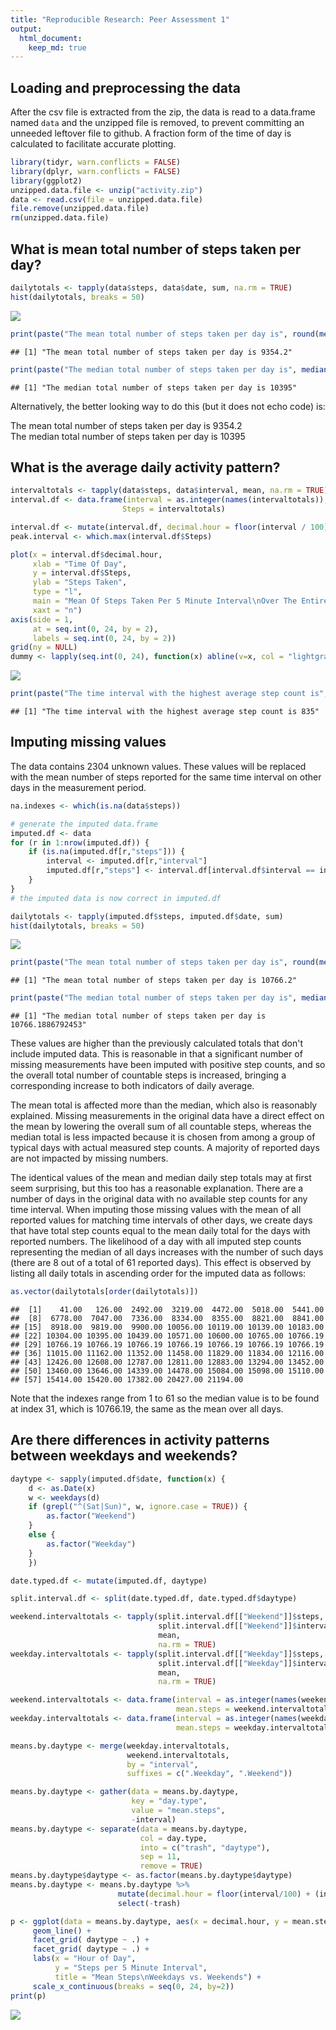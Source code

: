 ```yaml
---
title: "Reproducible Research: Peer Assessment 1"
output: 
  html_document:
    keep_md: true
---
```



## Loading and preprocessing the data

After the csv file is extracted from the zip, the data is read to a data.frame named `data` and the unzipped file is removed, to prevent committing an unneeded leftover file to github.  A fraction form of the time of day is calculated to facilitate accurate plotting. 



```r
library(tidyr, warn.conflicts = FALSE)
library(dplyr, warn.conflicts = FALSE)
library(ggplot2)
unzipped.data.file <- unzip("activity.zip")
data <- read.csv(file = unzipped.data.file)
file.remove(unzipped.data.file)
rm(unzipped.data.file)
```


## What is mean total number of steps taken per day?


```r
dailytotals <- tapply(data$steps, data$date, sum, na.rm = TRUE)
hist(dailytotals, breaks = 50)
```

![](PA1_template_files/figure-html/unnamed-chunk-2-1.png)<!-- -->

```r
print(paste("The mean total number of steps taken per day is", round(mean(dailytotals), 1)))
```

```
## [1] "The mean total number of steps taken per day is 9354.2"
```

```r
print(paste("The median total number of steps taken per day is", median(dailytotals)))
```

```
## [1] "The median total number of steps taken per day is 10395"
```
Alternatively, the better looking way to do this (but it does not echo code) is:

The mean total number of steps taken per day is 9354.2  
The median total number of steps taken per day is 10395


## What is the average daily activity pattern?


```r
intervaltotals <- tapply(data$steps, data$interval, mean, na.rm = TRUE)
interval.df <- data.frame(interval = as.integer(names(intervaltotals)), 
                         Steps = intervaltotals)

interval.df <- mutate(interval.df, decimal.hour = floor(interval / 100) + (interval %% 100) / 60)
peak.interval <- which.max(interval.df$Steps)

plot(x = interval.df$decimal.hour, 
     xlab = "Time Of Day",
     y = interval.df$Steps, 
     ylab = "Steps Taken",
     type = "l",
     main = "Mean Of Steps Taken Per 5 Minute Interval\nOver The Entire Measurement Period",
     xaxt = "n")
axis(side = 1,
     at = seq.int(0, 24, by = 2),
     labels = seq.int(0, 24, by = 2))
grid(ny = NULL)
dummy <- lapply(seq.int(0, 24), function(x) abline(v=x, col = "lightgray", lty = "dotted"))
```

![](PA1_template_files/figure-html/unnamed-chunk-3-1.png)<!-- -->

```r
print(paste("The time interval with the highest average step count is", interval.df$interval[peak.interval]))
```

```
## [1] "The time interval with the highest average step count is 835"
```

## Imputing missing values

The data contains 2304 unknown values.  These values will be replaced with the mean number of steps reported for the same time interval on other days in the measurement period.  


```r
na.indexes <- which(is.na(data$steps))

# generate the imputed data.frame
imputed.df <- data
for (r in 1:nrow(imputed.df)) {
    if (is.na(imputed.df[r,"steps"])) {
        interval <- imputed.df[r,"interval"]
        imputed.df[r,"steps"] <- interval.df[interval.df$interval == interval,"Steps"]
    }
}
# the imputed data is now correct in imputed.df

dailytotals <- tapply(imputed.df$steps, imputed.df$date, sum)
hist(dailytotals, breaks = 50)
```

![](PA1_template_files/figure-html/unnamed-chunk-4-1.png)<!-- -->

```r
print(paste("The mean total number of steps taken per day is", round(mean(dailytotals), 1)))
```

```
## [1] "The mean total number of steps taken per day is 10766.2"
```

```r
print(paste("The median total number of steps taken per day is", median(dailytotals)))
```

```
## [1] "The median total number of steps taken per day is 10766.1886792453"
```
These values are higher than the previously calculated totals that don't include imputed data.  This is reasonable in that a significant number of missing measurements have been imputed with positive step counts, and so the overall total number of countable steps is increased, bringing a corresponding increase to both indicators of daily average. 

The mean total is affected more than the median, which also is reasonably explained.  Missing measurements in the original data have a direct effect on the mean by lowering the overall sum of all countable steps, whereas the median total is less impacted because it is chosen from among a group of typical days with actual measured step counts.  A majority of reported days are not impacted by missing numbers. 

The identical values of the mean and median daily step totals may at first seem surprising, but this too has a reasonable explanation.  There are a number of days in the original data with no available step counts for any time interval.  When imputing those missing values with the mean of all reported values for matching time intervals of other days, we create days that have total step counts equal to the mean daily total for the days with reported numbers.  The likelihood of a day with all imputed step counts representing the median of all days increases with the number of such days (there are 8 out of a total of 61 reported days).  This effect is observed by listing all daily totals in ascending order for the imputed data as follows:

```r
as.vector(dailytotals[order(dailytotals)])
```

```
##  [1]    41.00   126.00  2492.00  3219.00  4472.00  5018.00  5441.00
##  [8]  6778.00  7047.00  7336.00  8334.00  8355.00  8821.00  8841.00
## [15]  8918.00  9819.00  9900.00 10056.00 10119.00 10139.00 10183.00
## [22] 10304.00 10395.00 10439.00 10571.00 10600.00 10765.00 10766.19
## [29] 10766.19 10766.19 10766.19 10766.19 10766.19 10766.19 10766.19
## [36] 11015.00 11162.00 11352.00 11458.00 11829.00 11834.00 12116.00
## [43] 12426.00 12608.00 12787.00 12811.00 12883.00 13294.00 13452.00
## [50] 13460.00 13646.00 14339.00 14478.00 15084.00 15098.00 15110.00
## [57] 15414.00 15420.00 17382.00 20427.00 21194.00
```
Note that the indexes range from 1 to 61 so the median value is to be found at index 31, which is 10766.19, the same as the mean over all days.  

## Are there differences in activity patterns between weekdays and weekends?


```r
daytype <- sapply(imputed.df$date, function(x) {
    d <- as.Date(x)
    w <- weekdays(d)
    if (grepl("^(Sat|Sun)", w, ignore.case = TRUE)) {
        as.factor("Weekend")
    }
    else {
        as.factor("Weekday")
    }
    })

date.typed.df <- mutate(imputed.df, daytype)

split.interval.df <- split(date.typed.df, date.typed.df$daytype)

weekend.intervaltotals <- tapply(split.interval.df[["Weekend"]]$steps,
                                 split.interval.df[["Weekend"]]$interval, 
                                 mean, 
                                 na.rm = TRUE)
weekday.intervaltotals <- tapply(split.interval.df[["Weekday"]]$steps,
                                 split.interval.df[["Weekday"]]$interval, 
                                 mean, 
                                 na.rm = TRUE)

weekend.intervaltotals <- data.frame(interval = as.integer(names(weekend.intervaltotals)), 
                                     mean.steps = weekend.intervaltotals)
weekday.intervaltotals <- data.frame(interval = as.integer(names(weekday.intervaltotals)), 
                                     mean.steps = weekday.intervaltotals)

means.by.daytype <- merge(weekday.intervaltotals, 
                          weekend.intervaltotals, 
                          by = "interval", 
                          suffixes = c(".Weekday", ".Weekend"))

means.by.daytype <- gather(data = means.by.daytype, 
                           key = "day.type", 
                           value = "mean.steps", 
                           -interval)
means.by.daytype <- separate(data = means.by.daytype, 
                             col = day.type, 
                             into = c("trash", "daytype"), 
                             sep = 11, 
                             remove = TRUE)
means.by.daytype$daytype <- as.factor(means.by.daytype$daytype)
means.by.daytype <- means.by.daytype %>% 
                        mutate(decimal.hour = floor(interval/100) + (interval %% 100)/60) %>%
                        select(-trash)

p <- ggplot(data = means.by.daytype, aes(x = decimal.hour, y = mean.steps)) +
     geom_line() + 
     facet_grid( daytype ~ .) + 
     facet_grid( daytype ~ .) +
     labs(x = "Hour of Day", 
          y = "Steps per 5 Minute Interval", 
          title = "Mean Steps\nWeekdays vs. Weekends") +
     scale_x_continuous(breaks = seq(0, 24, by=2))
print(p)
```

![](PA1_template_files/figure-html/unnamed-chunk-6-1.png)<!-- -->

